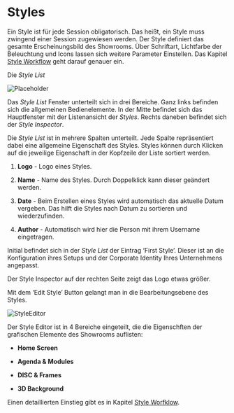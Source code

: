 # Styles 

Ein Style ist für jede Session obligatorisch. Das heißt, ein Style muss zwingend einer Session zugewiesen werden. Der Style definiert das gesamte Erscheinungsbild des Showrooms. Über Schriftart, Lichtfarbe der Beleuchtung und Icons lassen sich weitere Parameter Einstellen. Das Kapitel [Style Workflow](styleworkflow.md) geht darauf genauer ein. 
 
 Die *Style List*  

![Placeholder](../img/Manager/StyleList.PNG) 


Das *Style List* Fenster unterteilt sich in drei Bereiche. Ganz links befinden sich die allgemeinen Bedienelemente. In der Mitte befindet sich das Hauptfenster mit der Listenansicht der *Styles*. Rechts daneben befindet sich der *Style Inspector*. 

Die *Style List* ist in mehrere Spalten unterteilt. Jede Spalte repräsentiert dabei eine allgemeine Eigenschaft des Styles. Styles können durch Klicken auf die jeweilige Eigenschaft in der Kopfzeile der Liste sortiert werden. 

 

1.    **Logo** - Logo eines Styles.

 

2.    **Name** - Name des Styles. Durch Doppelklick kann dieser geändert werden. 

 

3.    **Date** - Beim Erstellen eines Styles wird automatisch das aktuelle Datum vergeben. Das hilft die Styles nach Datum zu sortieren und wiederzufinden. 

 

4.    **Author** - Automatisch wird hier die Person mit ihrem Username eingetragen. 

 

Initial befindet sich in der *Style List* der Eintrag ‘First Style’. Dieser ist an die Konfiguration ihres Setups und der Corporate Identity Ihres Unternehmens angepasst.  

Der Style Inspector auf der rechten Seite zeigt das Logo etwas größer. 

Mit dem ‘Edit Style’ Button gelangt man in die Bearbeitungsebene des Styles. 

![StyleEditor](../img/Manager/Style_Editor.PNG)


Der Style Editor ist in 4 Bereiche eingeteilt, die die Eigenschften der grafischen Elemente des Showrooms auflisten:
<ul>
<li> <b>Home Screen</b></p></li>
</p>
<li> <b>Agenda & Modules</b></p></li>
</p>
<li> <b>DISC & Frames</b></p></li>
</p>
<li> <b>3D Background</b></p></li>
</ul>

Einen detaillierten Einstieg gibt es in Kapitel [Style Worfklow](styleworkflow.md). 
